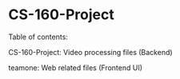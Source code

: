 # CS-160-Project

Table of contents:

CS-160-Project: Video processing files (Backend)

teamone: Web related files (Frontend UI)
